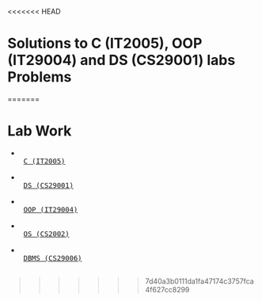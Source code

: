 <<<<<<< HEAD
# Solutions to C (IT2005), OOP (IT29004) and DS (CS29001) labs Problems
=======
# Lab Work

- <kbd> <br> [C (IT2005)](https://github.com/PythonicBoat/labs/tree/main/Intro_to_c) <br> </kbd>
- <kbd> <br> [DS (CS29001)](https://github.com/PythonicBoat/labs/tree/main/DS_lab) <br> </kbd>
- <kbd> <br> [OOP (IT29004)](https://github.com/PythonicBoat/labs/tree/main/OOP_Java) <br> </kbd>
- <kbd> <br> [OS (CS2002)](https://github.com/PythonicBoat/labs/tree/main/OS_lab) <br> </kbd>
- <kbd> <br> [DBMS (CS29006)](https://github.com/PythonicBoat/labs/tree/main/DBMS_lab) <br> </kbd>
>>>>>>> 7d40a3b0111da1fa47174c3757fca4f627cc8299
